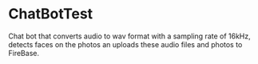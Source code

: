 # ChatBotTest
Chat bot that converts audio to wav format with a sampling rate of 16kHz, detects faces on the photos an uploads these audio files and photos to FireBase.
